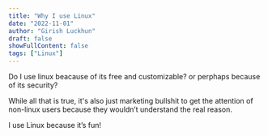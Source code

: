 ```yaml
---
title: "Why I use Linux"
date: "2022-11-01"
author: "Girish Luckhun"
draft: false   
showFullContent: false
tags: ["Linux"]                                            
---
```


Do I use linux beacause of its free and customizable? or perphaps because of its security?

While all that is true, it's also just marketing bullshit to get the attention of non-linux users because they wouldn’t understand the real reason.

I use Linux because it’s fun!
